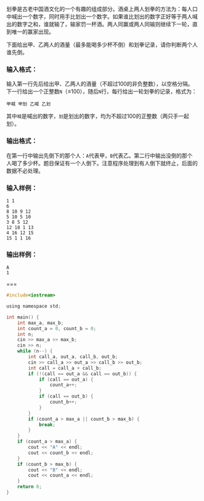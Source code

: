 划拳是古老中国酒文化的一个有趣的组成部分。酒桌上两人划拳的方法为：每人口中喊出一个数字，同时用手比划出一个数字。如果谁比划出的数字正好等于两人喊出的数字之和，谁就输了，输家罚一杯酒。两人同赢或两人同输则继续下一轮，直到唯一的赢家出现。

下面给出甲、乙两人的酒量（最多能喝多少杯不倒）和划拳记录，请你判断两个人谁先倒。

### 输入格式：

输入第一行先后给出甲、乙两人的酒量（不超过100的非负整数），以空格分隔。下一行给出一个正整数`N`（≤100），随后`N`行，每行给出一轮划拳的记录，格式为：

```
甲喊 甲划 乙喊 乙划
```

其中`喊`是喊出的数字，`划`是划出的数字，均为不超过100的正整数（两只手一起划）。

### 输出格式：

在第一行中输出先倒下的那个人：`A`代表甲，`B`代表乙。第二行中输出没倒的那个人喝了多少杯。题目保证有一个人倒下。注意程序处理到有人倒下就终止，后面的数据不必处理。

### 输入样例：

```in
1 1
6
8 10 9 12
5 10 5 10
3 8 5 12
12 18 1 13
4 16 12 15
15 1 1 16
```

### 输出样例：

```out
A
1
```

===

```C
#include<iostream>

using namespace std;

int main() {
    int max_a, max_b;
    int count_a = 0, count_b = 0;
    int n;
    cin >> max_a >> max_b;
    cin >> n;
    while (n--) {
        int call_a, out_a, call_b, out_b;
        cin >> call_a >> out_a >> call_b >> out_b;
        int call = call_a + call_b;
        if (!(call == out_a && call == out_b)) {
            if (call == out_a) {
                count_a++;
            }
            if (call == out_b) {
                count_b++;
            }
        }
        if (count_a > max_a || count_b > max_b) {
            break;
        }
    }
    if (count_a > max_a) {
        cout << "A" << endl;
        cout << count_b << endl;
    }
    if (count_b > max_b) {
        cout << "B" << endl;
        cout << count_a << endl;
    }
    return 0;
}
```